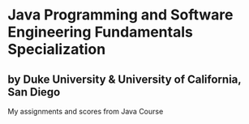 <h1>Java Programming and Software Engineering Fundamentals Specialization</h1>
<h2>by Duke University & University of California, San Diego</h2>

My assignments and scores from Java Course
